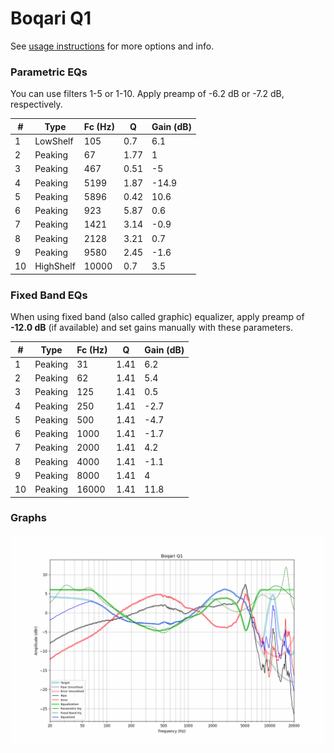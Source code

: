 # Boqari Q1
See [usage instructions](https://github.com/jaakkopasanen/AutoEq#usage) for more options and info.

### Parametric EQs
You can use filters 1-5 or 1-10. Apply preamp of -6.2 dB or -7.2 dB, respectively.

|   # | Type      |   Fc (Hz) |    Q |   Gain (dB) |
|-----|-----------|-----------|------|-------------|
|   1 | LowShelf  |       105 | 0.7  |         6.1 |
|   2 | Peaking   |        67 | 1.77 |         1   |
|   3 | Peaking   |       467 | 0.51 |        -5   |
|   4 | Peaking   |      5199 | 1.87 |       -14.9 |
|   5 | Peaking   |      5896 | 0.42 |        10.6 |
|   6 | Peaking   |       923 | 5.87 |         0.6 |
|   7 | Peaking   |      1421 | 3.14 |        -0.9 |
|   8 | Peaking   |      2128 | 3.21 |         0.7 |
|   9 | Peaking   |      9580 | 2.45 |        -1.6 |
|  10 | HighShelf |     10000 | 0.7  |         3.5 |

### Fixed Band EQs
When using fixed band (also called graphic) equalizer, apply preamp of **-12.0 dB** (if available) and set gains manually with these parameters.

|   # | Type    |   Fc (Hz) |    Q |   Gain (dB) |
|-----|---------|-----------|------|-------------|
|   1 | Peaking |        31 | 1.41 |         6.2 |
|   2 | Peaking |        62 | 1.41 |         5.4 |
|   3 | Peaking |       125 | 1.41 |         0.5 |
|   4 | Peaking |       250 | 1.41 |        -2.7 |
|   5 | Peaking |       500 | 1.41 |        -4.7 |
|   6 | Peaking |      1000 | 1.41 |        -1.7 |
|   7 | Peaking |      2000 | 1.41 |         4.2 |
|   8 | Peaking |      4000 | 1.41 |        -1.1 |
|   9 | Peaking |      8000 | 1.41 |         4   |
|  10 | Peaking |     16000 | 1.41 |        11.8 |

### Graphs
![](./Boqari%20Q1.png)
